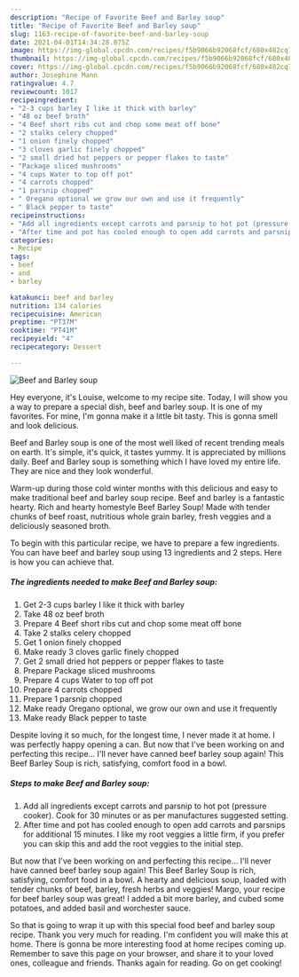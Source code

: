 ```yaml
---
description: "Recipe of Favorite Beef and Barley soup"
title: "Recipe of Favorite Beef and Barley soup"
slug: 1163-recipe-of-favorite-beef-and-barley-soup
date: 2021-04-01T14:34:28.075Z
image: https://img-global.cpcdn.com/recipes/f5b9066b92068fcf/680x482cq70/beef-and-barley-soup-recipe-main-photo.jpg
thumbnail: https://img-global.cpcdn.com/recipes/f5b9066b92068fcf/680x482cq70/beef-and-barley-soup-recipe-main-photo.jpg
cover: https://img-global.cpcdn.com/recipes/f5b9066b92068fcf/680x482cq70/beef-and-barley-soup-recipe-main-photo.jpg
author: Josephine Mann
ratingvalue: 4.7
reviewcount: 1017
recipeingredient:
- "2-3 cups barley I like it thick with barley"
- "48 oz beef broth"
- "4 Beef short ribs cut and chop some meat off bone"
- "2 stalks celery chopped"
- "1 onion finely chopped"
- "3 cloves garlic finely chopped"
- "2 small dried hot peppers or pepper flakes to taste"
- "Package sliced mushrooms"
- "4 cups Water to top off pot"
- "4 carrots chopped"
- "1 parsnip chopped"
- " Oregano optional we grow our own and use it frequently"
- " Black pepper to taste"
recipeinstructions:
- "Add all ingredients except carrots and parsnip to hot pot (pressure cooker). Cook for 30 minutes or as per manufactures suggested setting."
- "After time and pot has cooled enough to open add carrots and parsnips for additional 15 minutes. I like my root veggies a little firm, if you prefer you can skip this and add the root veggies to the initial step."
categories:
- Recipe
tags:
- beef
- and
- barley

katakunci: beef and barley 
nutrition: 134 calories
recipecuisine: American
preptime: "PT37M"
cooktime: "PT41M"
recipeyield: "4"
recipecategory: Dessert

---
```



![Beef and Barley soup](https://img-global.cpcdn.com/recipes/f5b9066b92068fcf/680x482cq70/beef-and-barley-soup-recipe-main-photo.jpg)

Hey everyone, it's Louise, welcome to my recipe site. Today, I will show you a way to prepare a special dish, beef and barley soup. It is one of my favorites. For mine, I'm gonna make it a little bit tasty. This is gonna smell and look delicious.

Beef and Barley soup is one of the most well liked of recent trending meals on earth. It's simple, it's quick, it tastes yummy. It is appreciated by millions daily. Beef and Barley soup is something which I have loved my entire life. They are nice and they look wonderful.

Warm-up during those cold winter months with this delicious and easy to make traditional beef and barley soup recipe. Beef and barley is a fantastic hearty. Rich and hearty homestyle Beef Barley Soup! Made with tender chunks of beef roast, nutritious whole grain barley, fresh veggies and a deliciously seasoned broth.


To begin with this particular recipe, we have to prepare a few ingredients. You can have beef and barley soup using 13 ingredients and 2 steps. Here is how you can achieve that.

<!--inarticleads1-->

##### The ingredients needed to make Beef and Barley soup:

1. Get 2-3 cups barley I like it thick with barley
1. Take 48 oz beef broth
1. Prepare 4 Beef short ribs cut and chop some meat off bone
1. Take 2 stalks celery chopped
1. Get 1 onion finely chopped
1. Make ready 3 cloves garlic finely chopped
1. Get 2 small dried hot peppers or pepper flakes to taste
1. Prepare Package sliced mushrooms
1. Prepare 4 cups Water to top off pot
1. Prepare 4 carrots chopped
1. Prepare 1 parsnip chopped
1. Make ready  Oregano optional, we grow our own and use it frequently
1. Make ready  Black pepper to taste


Despite loving it so much, for the longest time, I never made it at home. I was perfectly happy opening a can. But now that I&#39;ve been working on and perfecting this recipe… I&#39;ll never have canned beef barley soup again! This Beef Barley Soup is rich, satisfying, comfort food in a bowl. 

<!--inarticleads2-->

##### Steps to make Beef and Barley soup:

1. Add all ingredients except carrots and parsnip to hot pot (pressure cooker). Cook for 30 minutes or as per manufactures suggested setting.
1. After time and pot has cooled enough to open add carrots and parsnips for additional 15 minutes. I like my root veggies a little firm, if you prefer you can skip this and add the root veggies to the initial step.


But now that I&#39;ve been working on and perfecting this recipe… I&#39;ll never have canned beef barley soup again! This Beef Barley Soup is rich, satisfying, comfort food in a bowl. A hearty and delicious soup, loaded with tender chunks of beef, barley, fresh herbs and veggies! Margo, your recipe for beef barley soup was great! I added a bit more barley, and cubed some potatoes, and added basil and worchester sauce. 

So that is going to wrap it up with this special food beef and barley soup recipe. Thank you very much for reading. I'm confident you will make this at home. There is gonna be more interesting food at home recipes coming up. Remember to save this page on your browser, and share it to your loved ones, colleague and friends. Thanks again for reading. Go on get cooking!
